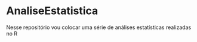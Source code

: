 # AnaliseEstatistica
Nesse repositório vou colocar uma série de análises estatísticas realizadas no R

